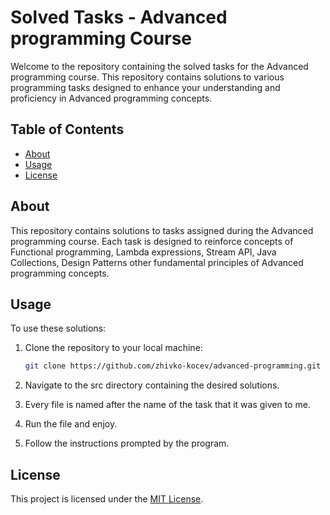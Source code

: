 # Solved Tasks - Advanced programming Course

Welcome to the repository containing the solved tasks for the Advanced programming course. This repository contains solutions to various programming tasks designed to enhance your understanding and proficiency in Advanced programming concepts.

## Table of Contents

- [About](#about)
- [Usage](#usage)
- [License](#license)

## About

This repository contains solutions to tasks assigned during the Advanced programming course. Each task is designed to reinforce concepts of Functional programming, Lambda expressions, Stream API, Java Collections, Design Patterns other fundamental principles of Advanced programming concepts.

## Usage

To use these solutions:

1. Clone the repository to your local machine:

   ```bash
   git clone https://github.com/zhivko-kocev/advanced-programming.git
   ```

2. Navigate to the src directory containing the desired solutions.

3. Every file is named after the name of the task that it was given to me.

4. Run the file and enjoy.

5. Follow the instructions prompted by the program.

## License

This project is licensed under the [MIT License](LICENSE).
